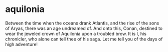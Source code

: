 # aquilonia
Between the time when the oceans drank Atlantis, and the rise of the sons of Aryas, there was an age undreamed of. And onto this, Conan, destined to wear the jeweled crown of Aquilonia upon a troubled brow. It is I, his chronicler, who alone can tell thee of his saga. Let me tell you of the days of high adventure!
